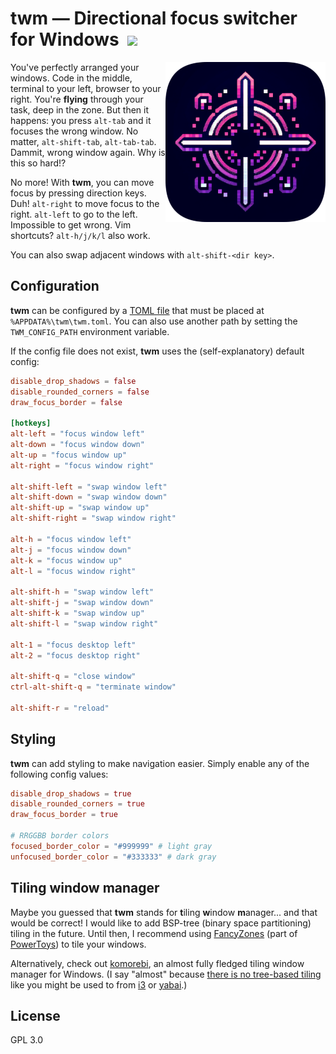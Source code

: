 # twm — Directional focus switcher for Windows &nbsp;![](https://github.com/tom94/twm/workflows/CI/badge.svg)

<img align="right" src="resources/icon-256.png"/> You've perfectly arranged your windows.
Code in the middle, terminal to your left, browser to your right.
You're **flying** through your task, deep in the zone.
But then it happens: you press `alt-tab` and it focuses the wrong window.
No matter, `alt-shift-tab`, `alt-tab-tab`.
Dammit, wrong window again.
Why is this so hard!?

No more!
With **twm**, you can move focus by pressing direction keys.
Duh!
`alt-right` to move focus to the right.
`alt-left` to go to the left.
Impossible to get wrong.
Vim shortcuts?
`alt-h/j/k/l` also work.

You can also swap adjacent windows with `alt-shift-<dir key>`.

## Configuration

**twm** can be configured by a [TOML file](https://toml.io/en/) that must be placed at `%APPDATA%\twm\twm.toml`.
You can also use another path by setting the `TWM_CONFIG_PATH` environment variable.

If the config file does not exist, **twm** uses the (self-explanatory) default config:

```toml
disable_drop_shadows = false
disable_rounded_corners = false
draw_focus_border = false

[hotkeys]
alt-left = "focus window left"
alt-down = "focus window down"
alt-up = "focus window up"
alt-right = "focus window right"

alt-shift-left = "swap window left"
alt-shift-down = "swap window down"
alt-shift-up = "swap window up"
alt-shift-right = "swap window right"

alt-h = "focus window left"
alt-j = "focus window down"
alt-k = "focus window up"
alt-l = "focus window right"

alt-shift-h = "swap window left"
alt-shift-j = "swap window down"
alt-shift-k = "swap window up"
alt-shift-l = "swap window right"

alt-1 = "focus desktop left"
alt-2 = "focus desktop right"

alt-shift-q = "close window"
ctrl-alt-shift-q = "terminate window"

alt-shift-r = "reload"
```

## Styling

**twm** can add styling to make navigation easier.
Simply enable any of the following config values:

```toml
disable_drop_shadows = true
disable_rounded_corners = true
draw_focus_border = true

# RRGGBB border colors
focused_border_color = "#999999" # light gray
unfocused_border_color = "#333333" # dark gray
```

## Tiling window manager

Maybe you guessed that **twm** stands for **t**iling **w**indow **m**anager... and that would be correct!
I would like to add BSP-tree (binary space partitioning) tiling in the future.
Until then, I recommend using [FancyZones](https://learn.microsoft.com/en-us/windows/powertoys/fancyzones) (part of [PowerToys](https://learn.microsoft.com/en-us/windows/powertoys/)) to tile your windows.

Alternatively, check out [komorebi](https://github.com/LGUG2Z/komorebi), an almost fully fledged tiling window manager for Windows.
(I say "almost" because [there is no tree-based tiling](https://github.com/LGUG2Z/komorebi/issues/59) like you might be used to from [i3](https://i3wm.org/) or [yabai](https://github.com/koekeishiya/yabai).)

## License

GPL 3.0
